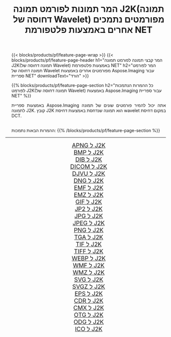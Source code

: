 ﻿---
title: המר תמונות לפורמט תמונה J2K(תמונה דחוסה של Wavelet) מפורמטים נתמכים אחרים באמצעות פלטפורמת NET 
weight: 3920
url: /he/net/conversion/to/j2k/ 
lang: he
langdirlevel: 2
locales: zh-hans,ja,it,ru,de,es,fr,nl,id,lt,pl,pt,vi,tr,ko,zh-hant,ar,hi,th,sv,cs,uk,he
description: באמצעות Aspose.Imaging עבור ספריית NET קל להמיר ל-J2K(תמונה דחוסה של Wavelet) מפורמטי תמונה נתמכים אחרים
---

{{< blocks/products/pf/feature-page-wrap >}}
{{< blocks/products/pf/feature-page-header h1="המר קבצי תמונה לפורמט תמונה J2K(תמונה דחוסה של Wavelet) באמצעות פלטפורמת NET" h2="המר לפורמט תמונה דחוסה של Wavelet מפורמטים אחרים באמצעות Aspose.Imaging עבור ספריית NET" downloadText="הורד" >}}


{{% blocks/products/pf/feature-page-section  h2="כל ההמרות הנתמכות לפורמט J2K(תמונה דחוסה של Wavelet) באמצעות Aspose.Imaging עבור ספריית NET" %}}
<p align=justify>באמצעות ספריית Aspose.Imaging אתה יכול להמיר פורמטים שונים של תמונה לתמונה J2K. קובץ J2K הוא תמונה שנדחסת באמצעות דחיסת wavelet במקום דחיסת DCT.</p>
<br/>
ההמרות הבאות נתמכות:
{{% /blocks/products/pf/feature-page-section %}}
<div class="container-fluid productfamilypage bg-gray">
    <div class="convertypes bg-gray agp-content section">
        <div class="container">
		<hr style="margin-left:-20px;"/>
		<div class="row other-converters" style="gap: 10px;font-size: 19px;text-align:center;">
		    <div class='col-md-2 other-converter remove-lp remove-rp'><a href="/imaging/he/net/conversion/apng-to-j2k/" style="padding:15px;">APNG ל J2K</a></div>
<div class='col-md-2 other-converter remove-lp remove-rp'><a href="/imaging/he/net/conversion/bmp-to-j2k/" style="padding:15px;">BMP ל J2K</a></div>
<div class='col-md-2 other-converter remove-lp remove-rp'><a href="/imaging/he/net/conversion/dib-to-j2k/" style="padding:15px;">DIB ל J2K</a></div>
<div class='col-md-2 other-converter remove-lp remove-rp'><a href="/imaging/he/net/conversion/dicom-to-j2k/" style="padding:15px;">DICOM ל J2K</a></div>
<div class='col-md-2 other-converter remove-lp remove-rp'><a href="/imaging/he/net/conversion/djvu-to-j2k/" style="padding:15px;">DJVU ל J2K</a></div>
<div class='col-md-2 other-converter remove-lp remove-rp'><a href="/imaging/he/net/conversion/dng-to-j2k/" style="padding:15px;">DNG ל J2K</a></div>
<div class='col-md-2 other-converter remove-lp remove-rp'><a href="/imaging/he/net/conversion/emf-to-j2k/" style="padding:15px;">EMF ל J2K</a></div>
<div class='col-md-2 other-converter remove-lp remove-rp'><a href="/imaging/he/net/conversion/emz-to-j2k/" style="padding:15px;">EMZ ל J2K</a></div>
<div class='col-md-2 other-converter remove-lp remove-rp'><a href="/imaging/he/net/conversion/gif-to-j2k/" style="padding:15px;">GIF ל J2K</a></div>
<div class='col-md-2 other-converter remove-lp remove-rp'><a href="/imaging/he/net/conversion/jp2-to-j2k/" style="padding:15px;">JP2 ל J2K</a></div>
<div class='col-md-2 other-converter remove-lp remove-rp'><a href="/imaging/he/net/conversion/jpg-to-j2k/" style="padding:15px;">JPG ל J2K</a></div>
<div class='col-md-2 other-converter remove-lp remove-rp'><a href="/imaging/he/net/conversion/jpeg-to-j2k/" style="padding:15px;">JPEG ל J2K</a></div>
<div class='col-md-2 other-converter remove-lp remove-rp'><a href="/imaging/he/net/conversion/png-to-j2k/" style="padding:15px;">PNG ל J2K</a></div>
<div class='col-md-2 other-converter remove-lp remove-rp'><a href="/imaging/he/net/conversion/tga-to-j2k/" style="padding:15px;">TGA ל J2K</a></div>
<div class='col-md-2 other-converter remove-lp remove-rp'><a href="/imaging/he/net/conversion/tif-to-j2k/" style="padding:15px;">TIF ל J2K</a></div>
<div class='col-md-2 other-converter remove-lp remove-rp'><a href="/imaging/he/net/conversion/tiff-to-j2k/" style="padding:15px;">TIFF ל J2K</a></div>
<div class='col-md-2 other-converter remove-lp remove-rp'><a href="/imaging/he/net/conversion/webp-to-j2k/" style="padding:15px;">WEBP ל J2K</a></div>
<div class='col-md-2 other-converter remove-lp remove-rp'><a href="/imaging/he/net/conversion/wmf-to-j2k/" style="padding:15px;">WMF ל J2K</a></div>
<div class='col-md-2 other-converter remove-lp remove-rp'><a href="/imaging/he/net/conversion/wmz-to-j2k/" style="padding:15px;">WMZ ל J2K</a></div>
<div class='col-md-2 other-converter remove-lp remove-rp'><a href="/imaging/he/net/conversion/svg-to-j2k/" style="padding:15px;">SVG ל J2K</a></div>
<div class='col-md-2 other-converter remove-lp remove-rp'><a href="/imaging/he/net/conversion/svgz-to-j2k/" style="padding:15px;">SVGZ ל J2K</a></div>
<div class='col-md-2 other-converter remove-lp remove-rp'><a href="/imaging/he/net/conversion/eps-to-j2k/" style="padding:15px;">EPS ל J2K</a></div>
<div class='col-md-2 other-converter remove-lp remove-rp'><a href="/imaging/he/net/conversion/cdr-to-j2k/" style="padding:15px;">CDR ל J2K</a></div>
<div class='col-md-2 other-converter remove-lp remove-rp'><a href="/imaging/he/net/conversion/cmx-to-j2k/" style="padding:15px;">CMX ל J2K</a></div>
<div class='col-md-2 other-converter remove-lp remove-rp'><a href="/imaging/he/net/conversion/otg-to-j2k/" style="padding:15px;">OTG ל J2K</a></div>
<div class='col-md-2 other-converter remove-lp remove-rp'><a href="/imaging/he/net/conversion/odg-to-j2k/" style="padding:15px;">ODG ל J2K</a></div>
<div class='col-md-2 other-converter remove-lp remove-rp'><a href="/imaging/he/net/conversion/ico-to-j2k/" style="padding:15px;">ICO ל J2K</a></div>
                </div>
        </div>
    </div>
</div>
<br/>

